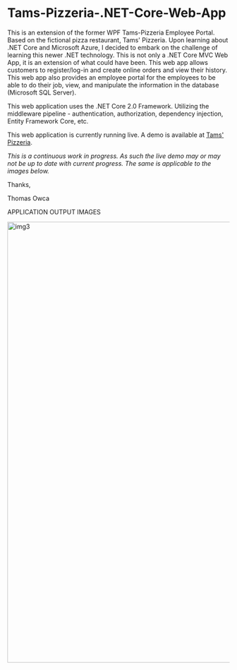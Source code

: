 # Tams-Pizzeria-.NET-Core-Web-App
This is an extension of the former WPF Tams-Pizzeria Employee Portal. Based on the fictional pizza restaurant, Tams' Pizzeria. Upon learning about .NET Core and Microsoft Azure, I decided to embark on the challenge of learning this newer .NET technology. This is not only a .NET Core MVC Web App, it is an extension of what could have been. This web app allows customers to register/log-in and create online orders and view their history. This web app also provides an employee portal for the employees to be able to do their job, view, and manipulate the information in the database (Microsoft SQL Server).

This web application uses the .NET Core 2.0 Framework. Utilizing the middleware pipeline - authentication, authorization, dependency injection, Entity Framework Core, etc.

This web application is currently running live. A demo is available at <a href="https://tamspizzeria.azurewebsites.net/">Tams' Pizzeria</a>.


*This is a continuous work in progress. As such the live demo may or may not be up to date with current progress. 
The same is applicable to the images below.* 

Thanks,

Thomas Owca

APPLICATION OUTPUT IMAGES

<img src="Images/img3.PNG" alt="img3" width="1000" />
